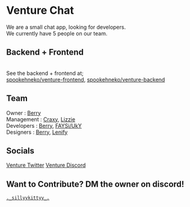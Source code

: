 # Venture Chat
We are a small chat app, looking for developers.
<br> We currently have 5 people on our team.

## Backend + Frontend
<br> See the backend + frontend at;
<br> [spookehneko/venture-frontend](https://github.com/spookehneko/venture-frontend), [spookehneko/venture-backend](https://github.com/spookehneko/venture-backend)

## Team
Owner : [Berry](https://x.com/Spookeh_Neko)
<br> Management : [Craxy](https://x.com/CraxyBlox), [Lizzie](https://x.com/MarioFan_2010)
<br> Developers : [Berry](https://x.com/Spookeh_Neko), [FAYSi/UkY](https://github.com/FAYSi223)
<br> Designers : [Berry](https://x.com/Spookeh_Neko), [Lenify](https://github.com/1enify)

## Socials
[Venture Twitter](https://x.com/venture_chat)
[Venture Discord](https://discord.gg/cxrfa7BW4d)

## Want to Contribute? DM the owner on discord!
[```._sillyykittyy_.```](https://discord.com/channels/@me/970035995993079848)
